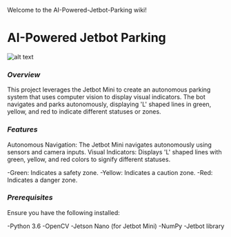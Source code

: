 Welcome to the AI-Powered-Jetbot-Parking wiki!

# AI-Powered Jetbot Parking

![alt text]( https://github.com/pahaht/YOLOv8-Object-detection/blob/main/Images/parking-jet.JPG)



### *Overview*
This project leverages the Jetbot Mini to create an autonomous parking system that uses 
computer vision to display visual indicators. The bot navigates and parks autonomously, 
displaying 'L' shaped lines in green, yellow, and red to indicate different statuses or zones.

### *Features*
Autonomous Navigation: The Jetbot Mini navigates autonomously using sensors and camera inputs.
Visual Indicators: Displays 'L' shaped lines with green, yellow, and red colors to signify different statuses.

-Green: Indicates a safety zone.
-Yellow: Indicates a caution zone.
-Red: Indicates a danger zone.

### *Prerequisites*
Ensure you have the following installed:

   -Python 3.6
   -OpenCV
   -Jetson Nano (for Jetbot Mini)
   -NumPy
   -Jetbot library


